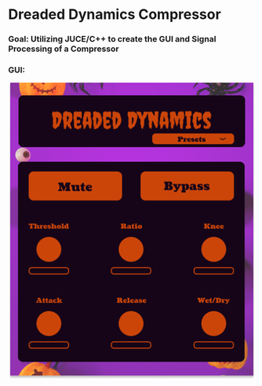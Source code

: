 # Dreaded Dynamics Compressor
### Goal: Utilizing JUCE/C++ to create the GUI and Signal Processing of a Compressor 
### GUI:
![Dreaded Dynamics Compressor GUI](/assets/Dreaded_Dynamics.png)
